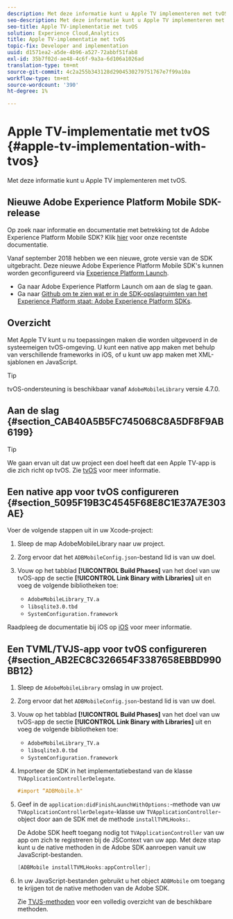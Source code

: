 ```yaml
---
description: Met deze informatie kunt u Apple TV implementeren met tvOS.
seo-description: Met deze informatie kunt u Apple TV implementeren met tvOS.
seo-title: Apple TV-implementatie met tvOS
solution: Experience Cloud,Analytics
title: Apple TV-implementatie met tvOS
topic-fix: Developer and implementation
uuid: d1571ea2-a5de-4b96-a527-72abbf51fab8
exl-id: 35b7f02d-ae48-4c6f-9a3a-6d106a1026ad
translation-type: tm+mt
source-git-commit: 4c2a255b343128d2904530279751767e7f99a10a
workflow-type: tm+mt
source-wordcount: '390'
ht-degree: 1%

---
```


# Apple TV-implementatie met tvOS {#apple-tv-implementation-with-tvos}

Met deze informatie kunt u Apple TV implementeren met tvOS.

## Nieuwe Adobe Experience Platform Mobile SDK-release

Op zoek naar informatie en documentatie met betrekking tot de Adobe Experience Platform Mobile SDK? Klik [hier](https://aep-sdks.gitbook.io/docs/) voor onze recentste documentatie.

Vanaf september 2018 hebben we een nieuwe, grote versie van de SDK uitgebracht. Deze nieuwe Adobe Experience Platform Mobile SDK&#39;s kunnen worden geconfigureerd via [Experience Platform Launch](https://www.adobe.com/experience-platform/launch.html).

* Ga naar Adobe Experience Platform Launch om aan de slag te gaan.
* Ga naar [Github om te zien wat er in de SDK-opslagruimten van het Experience Platform staat: Adobe Experience Platform SDKs](https://github.com/Adobe-Marketing-Cloud/acp-sdks).

## Overzicht

Met Apple TV kunt u nu toepassingen maken die worden uitgevoerd in de systeemeigen tvOS-omgeving. U kunt een native app maken met behulp van verschillende frameworks in iOS, of u kunt uw app maken met XML-sjablonen en JavaScript.

>[!TIP]
>
>tvOS-ondersteuning is beschikbaar vanaf `AdobeMobileLibrary` versie 4.7.0.

## Aan de slag {#section_CAB40A5B5FC745068C8A5DF8F9AB6199}

>[!TIP]
>
>We gaan ervan uit dat uw project een doel heeft dat een Apple TV-app is die zich richt op tvOS. Zie [tvOS](https://developer.apple.com/tvos/documentation/) voor meer informatie.

## Een native app voor tvOS configureren {#section_5095F19B3C4545F68E8C1E37A7E303AE}

Voer de volgende stappen uit in uw Xcode-project:

1. Sleep de map AdobeMobileLibrary naar uw project.
1. Zorg ervoor dat het `ADBMobileConfig.json`-bestand lid is van uw doel.
1. Vouw op het tabblad **[!UICONTROL Build Phases]** van het doel van uw tvOS-app de sectie **[!UICONTROL Link Binary with Libraries]** uit en voeg de volgende bibliotheken toe:

   * `AdobeMobileLibrary_TV.a`
   * `libsqlite3.0.tbd`
   * `SystemConfiguration.framework`

Raadpleeg de documentatie bij iOS op [iOS](https://developer.apple.com/ios/resources/) voor meer informatie.

## Een TVML/TVJS-app voor tvOS configureren {#section_AB2EC8C326654F3387658EBBD990BB12}

1. Sleep de `AdobeMobileLibrary` omslag in uw project.
1. Zorg ervoor dat het `ADBMobileConfig.json`-bestand lid is van uw doel.
1. Vouw op het tabblad **[!UICONTROL Build Phases]** van het doel van uw tvOS-app de sectie **[!UICONTROL Link Binary with Libraries]** uit en voeg de volgende bibliotheken toe:

   * `AdobeMobileLibrary_TV.a`
   * `libsqlite3.0.tbd`
   * `SystemConfiguration.framework`

1. Importeer de SDK in het implementatiebestand van de klasse `TVApplicationControllerDelegate`.

   ```objective-c
   #import “ADBMobile.h"
   ```

1. Geef in de `application:didFinishLaunchWithOptions:`-methode van uw `TVApplicationControllerDelegate`-klasse uw `TVApplicationController`-object door aan de SDK met de methode `installTVMLHooks:`.

   De Adobe SDK heeft toegang nodig tot `TVApplicationController` van uw app om zich te registreren bij de JSContext van uw app. Met deze stap kunt u de native methoden in de Adobe SDK aanroepen vanuit uw JavaScript-bestanden.

   ```objective-c
   [ADBMobile installTVMLHooks:appController];
   ```

1. In uw JavaScript-bestanden gebruikt u het object `ADBMobile` om toegang te krijgen tot de native methoden van de Adobe SDK.

   Zie [TVJS-methoden](/help/ios/apple-tv-implementation-tvos/tvjs-methods.md) voor een volledig overzicht van de beschikbare methoden.
